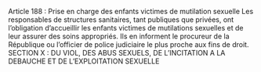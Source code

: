Article 188 : Prise en charge des enfants victimes de mutilation sexuelle
Les responsables de structures sanitaires, tant publiques que privées, ont l’obligation d’accueillir les enfants victimes de mutilations sexuelles et de leur assurer des soins appropriés. Ils en informent le procureur de la République ou l’officier de police judiciaire le plus proche aux fins de droit.
SECTION X : DU VIOL, DES ABUS SEXUELS, DE L’INCITATION
A LA DEBAUCHE ET DE L’EXPLOITATION
SEXUELLE